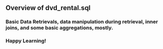 ## Overview of dvd_rental.sql

### Basic Data Retrievals, data manipulation during retrieval, inner joins, and some basic aggregations, mostly.

### Happy Learning!
